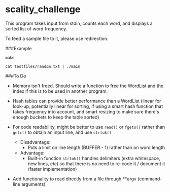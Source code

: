 # scality_challenge
This program takes input from stdin, counts each word,
and displays a sorted list of word frequency.

To feed a sample file to it, please use redirection.

###Example

`make`

`cat testfiles/random.txt | ./main`

###To Do

* Memory isn't freed. Should write a function to free the WordList and the index if this is to be used in another program.

* Hash tables can provide better performance than a WordList (linear for look-up; potentially linear for sorting, if using a smart hash function that takes frequency into account, and smart resizing to make sure there's enough buckets to keep the table sorted)

* For code readability, might be better to use `read()` or `fgets()` rather than `getc()` to obtain an input line, and use `strtok()`
  * Disadvantage:
    * Puts a limit on line length (BUFFER - 1) rather than on word length
  * Advantage:
    * Built-in function `strtok()` handles delimiters (extra whitespace, new lines, etc) so that there is no need to re-code it / document it (faster implementation)
* Add functionality to read directly from a file through **argv (command-line arguments)
